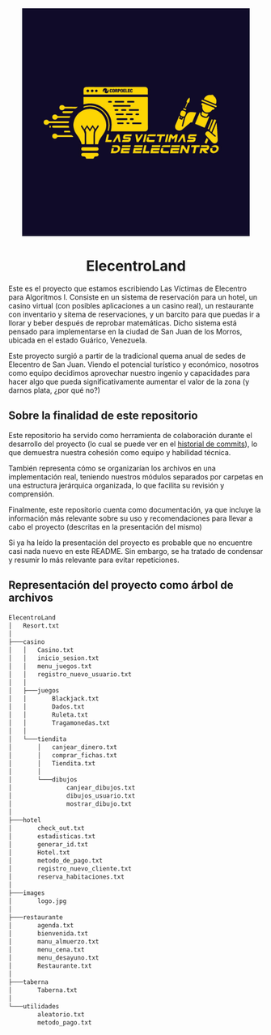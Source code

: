<div align="center">
  <img src="./images/logo.jpg" width = 450>
  <h1>ElecentroLand</h1>
</div>

Este es el proyecto que estamos escribiendo Las Víctimas de Elecentro para Algoritmos I. Consiste en un sistema de reservación para un hotel, un casino virtual (con posibles aplicaciones a un casino real), un restaurante con inventario y sitema de reservaciones, y un barcito para que puedas ir a llorar y beber después de reprobar matemáticas. Dicho sistema está pensado para implementarse en la ciudad de San Juan de los Morros, ubicada en el estado Guárico, Venezuela.

Este proyecto surgió a partir de la tradicional quema anual de sedes de Elecentro de San Juan. Viendo el potencial turístico y económico, nosotros como equipo decidimos aprovechar nuestro ingenio y capacidades para hacer algo que pueda significativamente aumentar el valor de la zona (y darnos plata, ¿por qué no?)

## Sobre la finalidad de este repositorio

Este repositorio ha servido como herramienta de colaboración durante el desarrollo del proyecto (lo cual se puede ver en el [historial de commits](https://github.com/RicJDev/ElecentroLand/commits/master/)), lo que demuestra nuestra cohesión como equipo y habilidad técnica.

También representa cómo se organizarían los archivos en una implementación real, teniendo nuestros módulos separados por carpetas en una estructura jerárquica organizada, lo que facilita su revisión y comprensión.

Finalmente, este repositorio cuenta como documentación, ya que incluye la información más relevante sobre su uso y recomendaciones para llevar a cabo el proyecto (descritas en la presentación del mismo)

Si ya ha leído la presentación del proyecto es probable que no encuentre casi nada nuevo en este README. Sin embargo, se ha tratado de condensar y resumir lo más relevante para evitar repeticiones.

## Representación del proyecto como árbol de archivos

```
ElecentroLand
│   Resort.txt
│
├───casino
│   │   Casino.txt
│   │   inicio_sesion.txt
│   │   menu_juegos.txt
│   │   registro_nuevo_usuario.txt
│   │
│   ├───juegos
│   │       Blackjack.txt
│   │       Dados.txt
│   │       Ruleta.txt
│   │       Tragamonedas.txt
│   │
│   └───tiendita
│       │   canjear_dinero.txt
│       │   comprar_fichas.txt
│       │   Tiendita.txt
│       │
│       └───dibujos
│               canjear_dibujos.txt
│               dibujos_usuario.txt
│               mostrar_dibujo.txt
│
├───hotel
│       check_out.txt
│       estadisticas.txt
│       generar_id.txt
│       Hotel.txt
│       metodo_de_pago.txt
│       registro_nuevo_cliente.txt
│       reserva_habitaciones.txt
│
├───images
│       logo.jpg
│
├───restaurante
│       agenda.txt
│       bienvenida.txt
│       manu_almuerzo.txt
│       menu_cena.txt
│       menu_desayuno.txt
│       Restaurante.txt
│
├───taberna
│       Taberna.txt
│
└───utilidades
        aleatorio.txt
        metodo_pago.txt
```
